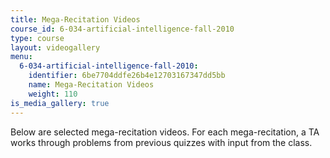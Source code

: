 ```yaml
---
title: Mega-Recitation Videos
course_id: 6-034-artificial-intelligence-fall-2010
type: course
layout: videogallery
menu:
  6-034-artificial-intelligence-fall-2010:
    identifier: 6be7704ddfe26b4e12703167347dd5bb
    name: Mega-Recitation Videos
    weight: 110
is_media_gallery: true
---
```

Below are selected mega-recitation videos. For each mega-recitation, a TA works through problems from previous quizzes with input from the class.